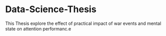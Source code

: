 # Data-Science-Thesis
This Thesis explore the effect of practical impact of war events and mental state on attention performanc.e
